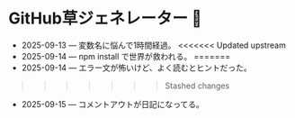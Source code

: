 # GitHub草ジェネレーター 🌱
- 2025-09-13 — 変数名に悩んで1時間経過。
<<<<<<< Updated upstream
- 2025-09-14 — npm install で世界が救われる。
=======
- 2025-09-14 — エラー文が怖いけど、よく読むとヒントだった。
>>>>>>> Stashed changes
- 2025-09-15 — コメントアウトが日記になってる。
